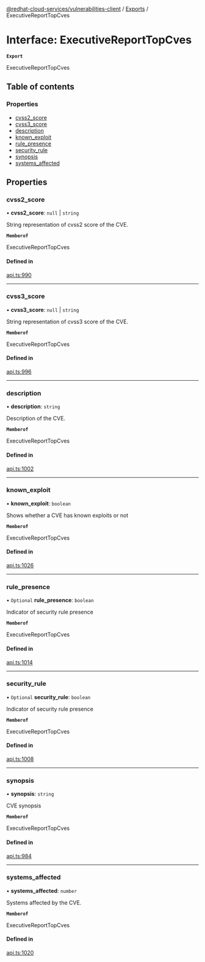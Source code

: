 [@redhat-cloud-services/vulnerabilities-client](../README.md) / [Exports](../modules.md) / ExecutiveReportTopCves

# Interface: ExecutiveReportTopCves

**`Export`**

ExecutiveReportTopCves

## Table of contents

### Properties

- [cvss2\_score](ExecutiveReportTopCves.md#cvss2_score)
- [cvss3\_score](ExecutiveReportTopCves.md#cvss3_score)
- [description](ExecutiveReportTopCves.md#description)
- [known\_exploit](ExecutiveReportTopCves.md#known_exploit)
- [rule\_presence](ExecutiveReportTopCves.md#rule_presence)
- [security\_rule](ExecutiveReportTopCves.md#security_rule)
- [synopsis](ExecutiveReportTopCves.md#synopsis)
- [systems\_affected](ExecutiveReportTopCves.md#systems_affected)

## Properties

### cvss2\_score

• **cvss2\_score**: ``null`` \| `string`

String representation of cvss2 score of the CVE.

**`Memberof`**

ExecutiveReportTopCves

#### Defined in

[api.ts:990](https://github.com/mkholjuraev/javascript-clients/blob/main/packages/vulnerabilities/git-api/api.ts#L990)

___

### cvss3\_score

• **cvss3\_score**: ``null`` \| `string`

String representation of cvss3 score of the CVE.

**`Memberof`**

ExecutiveReportTopCves

#### Defined in

[api.ts:996](https://github.com/mkholjuraev/javascript-clients/blob/main/packages/vulnerabilities/git-api/api.ts#L996)

___

### description

• **description**: `string`

Description of the CVE.

**`Memberof`**

ExecutiveReportTopCves

#### Defined in

[api.ts:1002](https://github.com/mkholjuraev/javascript-clients/blob/main/packages/vulnerabilities/git-api/api.ts#L1002)

___

### known\_exploit

• **known\_exploit**: `boolean`

Shows whether a CVE has known exploits or not

**`Memberof`**

ExecutiveReportTopCves

#### Defined in

[api.ts:1026](https://github.com/mkholjuraev/javascript-clients/blob/main/packages/vulnerabilities/git-api/api.ts#L1026)

___

### rule\_presence

• `Optional` **rule\_presence**: `boolean`

Indicator of security rule presence

**`Memberof`**

ExecutiveReportTopCves

#### Defined in

[api.ts:1014](https://github.com/mkholjuraev/javascript-clients/blob/main/packages/vulnerabilities/git-api/api.ts#L1014)

___

### security\_rule

• `Optional` **security\_rule**: `boolean`

Indicator of security rule presence

**`Memberof`**

ExecutiveReportTopCves

#### Defined in

[api.ts:1008](https://github.com/mkholjuraev/javascript-clients/blob/main/packages/vulnerabilities/git-api/api.ts#L1008)

___

### synopsis

• **synopsis**: `string`

CVE synopsis

**`Memberof`**

ExecutiveReportTopCves

#### Defined in

[api.ts:984](https://github.com/mkholjuraev/javascript-clients/blob/main/packages/vulnerabilities/git-api/api.ts#L984)

___

### systems\_affected

• **systems\_affected**: `number`

Systems affected by the CVE.

**`Memberof`**

ExecutiveReportTopCves

#### Defined in

[api.ts:1020](https://github.com/mkholjuraev/javascript-clients/blob/main/packages/vulnerabilities/git-api/api.ts#L1020)
